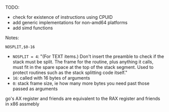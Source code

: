 TODO:
  - check for existence of instructions using CPUID
  - add generic implementations for non-amd64 platforms
  - add simd functions

Notes:

`NOSPLIT,$0-16`

  - `NOSPLIT = 4`: "(For TEXT items.) Don't insert the preamble to check
  if the stack must be split. The frame for the routine, plus anything it
  calls, must fit in the spare space at the top of the stack segment.
  Used to protect routines such as the stack splitting code itself."
  - `16`: called with 16 bytes of arguments
  - `0`: stack frame size, ie how many more bytes you need past those
  passed as arguments

go's AX register and friends are equivalent to the RAX register and friends in x86 assmebly